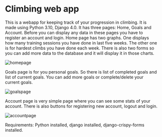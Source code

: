 # Climbing web app
This is a webapp for keeping track of your progression in climbing. It is made using Python 3.10, Django 4.0. It has three pages: Home, Goals and Account. Before you can 
display any data in these pages you have to register an account and login. Home page has two graphs. One displays how many training sessions you have done in last five weeks.
The other one is for hardest climbs you have done each week. There is also two forms so you can add more data to the database and it will display it in those charts. 

![homepage](https://user-images.githubusercontent.com/55877751/150635464-b2f46633-cd2d-40f4-982c-b447dc7ccb5b.png)

Goals page is for you personal goals. So there is list of completed goals and list of current goals. You can add more goals or complete/delete your current goals.

![goalspage](https://user-images.githubusercontent.com/55877751/150635489-9297f4cf-1ccd-43a0-bb54-887d0bfb0196.png)

Account page is very simple page where you can see some stats of your account. There is also buttons for registering new account, logout and login.

![accountpage](https://user-images.githubusercontent.com/55877751/150635532-4d2296a9-1ed3-4c7c-8569-b87c299cd678.png)

Requirements: Python installed, django installed, django-crispy-forms installed.
